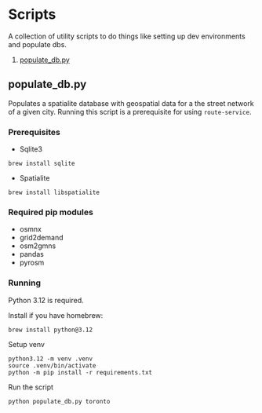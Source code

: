 # Scripts

A collection of utility scripts to do things like setting up dev environments and populate dbs.

1. [populate_db.py](#populate_db.py)

## populate_db.py

Populates a spatialite database with geospatial data for a the street network of a given city. Running this script is a prerequisite for using `route-service`.

### Prerequisites
- Sqlite3
```
brew install sqlite
```
- Spatialite
```
brew install libspatialite
```

### Required pip modules
- osmnx
- grid2demand
- osm2gmns
- pandas
- pyrosm

### Running

Python 3.12 is required.

Install if you have homebrew:
```
brew install python@3.12
```

Setup venv
```
python3.12 -m venv .venv
source .venv/bin/activate
python -m pip install -r requirements.txt
```

Run the script
```
python populate_db.py toronto
```
